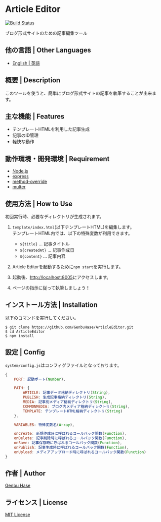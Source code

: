 # Article Editor

[![Build Status](https://travis-ci.org/GenbuHase/ArticleEditor.svg)](https://travis-ci.org/GenbuHase/ArticleEditor)

ブログ形式サイトのための記事編集ツール


## 他の言語 | Other Languages
* [English | 英語](/README.md)


## 概要 | Description
このツールを使うと、簡単にブログ形式サイトの記事を執筆することが出来ます。


## 主な機能 | Features
* テンプレートHTMLを利用した記事生成
* 記事のID管理
* 軽快な動作


## 動作環境・開発環境 | Requirement
* [Node.js](https://nodejs.org/)
* [express](https://npmjs.com/package/express)
* [method-override](https://npmjs.com/package/method-override)
* [multer](https://npmjs.com/package/multer)


## 使用方法 | How to Use
初回実行時、必要なディレクトリが生成されます。
1.	`template/index.html`(以下テンプレートHTML)を編集します。<Br />
	テンプレートHTML内では、以下の特殊変数が利用できます。

	* `${title}` ... 記事タイトル
	* `${createdAt}` ... 記事作成日
	* `${content}` ... 記事内容
	
2.	Article Editorを起動するために`npm start`を実行します。
3.	起動後、[http://localhost:8005](http://localhost:8005)にアクセスします。
4.	ページの指示に従って執筆しましょう！


## インストール方法 | Installation
以下のコマンドを実行してください。

```
$ git clone https://github.com/GenbuHase/ArticleEditor.git
$ cd ArticleEditor
$ npm install
```


## 設定 | Config
`system/config.js`はコンフィグファイルとなっております。
```JavaScript
{
	PORT: 起動ポート(Number),

	PATH: {
		ARTICLE: 記事データ格納ディレクトリ(String),
		PUBLISH: 生成記事格納ディレクトリ(String),
		MEDIA: 記事別メディア格納ディレクトリ(String),
		COMMONMEDIA: ブログ内メディア格納ディレクトリ(String),
		TEMPLATE: テンプレートHTML格納ディレクトリ(String)
	},

	VARIABLES: 特殊変数名(Array),

	onCreate: 新規作成時に呼ばれるコールバック関数(Function),
	onDelete: 記事削除時に呼ばれるコールバック関数(Function),
	onSave: 記事保存時に呼ばれるコールバック関数(Function),
	onPublish: 記事生成時に呼ばれるコールバック関数(Function),
	onUpload: メディアアップロード時に呼ばれるコールバック関数(Function)
}
```


## 作者 | Author
[Genbu Hase](https://github.com/GenbuHase)


## ライセンス | License
[MIT License](https://github.com/GenbuHase/ArticleEditor/blob/master/LICENSE)